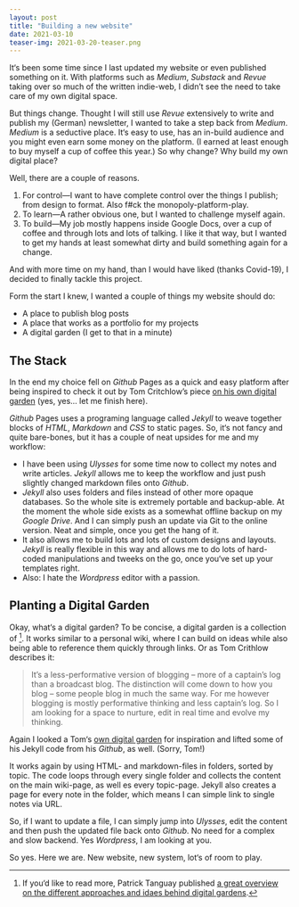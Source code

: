 ```yaml
---
layout: post
title: "Building a new website"
date: 2021-03-10
teaser-img: 2021-03-20-teaser.png
---
```


It‘s been some time since I last updated my website or even published something on it. With platforms such as _Medium_, _Substack_ and _Revue_ taking over so much of the written indie-web, I didn’t see the need to take care of my own digital space.

But things change. Thought I will still use _Revue_ extensively to write and publish my (German) newsletter, I wanted to take a step back from _Medium_. _Medium_ is a seductive place. It‘s easy to use, has an in-build audience and you might even earn some money on the platform. (I earned at least enough to buy myself a cup of coffee this year.) So why change? Why build my own digital place?

Well, there are a couple of reasons.

1. For control—I want to have complete control over the things I publish; from design to format. Also f#ck the monopoly-platform-play.
2. To learn—A rather obvious one, but I wanted to challenge myself again.
3. To build—My job mostly happens inside Google Docs, over a cup of coffee and through lots and lots of talking. I like it that way, but I wanted to get my hands at least somewhat dirty and build something again for a change.

And with more time on my hand, than I would have liked (thanks Covid-19), I decided to finally tackle this project.

Form the start I knew, I wanted a couple of things my website should do:

- A place to publish blog posts
- A place that works as a portfolio for my projects
- A digital garden (I get to that in a minute)

## The Stack

In the end my choice fell on _Github_ Pages as a quick and easy platform after being inspired to check it out by Tom Critchlow’s piece [on his own digital garden](https://tomcritchlow.com/2019/02/17/building-digital-garden/) (yes, yes… let me finish here).

_Github_ Pages uses a programing language called _Jekyll_ to weave together blocks of _HTML_, _Markdown_ and _CSS_ to static pages. So, it‘s not fancy and quite bare-bones, but it has a couple of neat upsides for me and my workflow:

- I have been using _Ulysses_ for some time now to collect my notes and write articles. _Jekyll_ allows me to keep the workflow and just push slightly changed markdown files onto _Github_.
- _Jekyll_ also uses folders and files instead of other more opaque databases. So the whole site is extremely portable and backup-able. At the moment the whole side exists as a somewhat offline backup on my _Google Drive_. And I can simply push an update via Git to the online version. Neat and simple, once you get the hang of it.
- It also allows me to build lots and lots of custom designs and layouts. _Jekyll_ is really flexible in this way and allows me to do lots of hard-coded manipulations and tweeks on the go, once you‘ve set up your templates right.
- Also: I hate the _Wordpress_ editor with a passion.

## Planting a Digital Garden

Okay, what‘s a digital garden? To be concise, a digital garden is a collection of [^1]. It works similar to a personal wiki, where I can build on ideas while also being able to reference them quickly through links. Or as Tom Crithlow describes it:

> It’s a less-performative version of blogging – more of a captain’s log than a broadcast blog. The distinction will come down to how you blog – some people blog in much the same way. For me however blogging is mostly performative thinking and less captain’s log. So I am looking for a space to nurture, edit in real time and evolve my thinking.

Again I looked a Tom‘s [own digital garden](https://tomcritchlow.com/wiki/) for inspiration and lifted some of his Jekyll code from his _Github_, as well. (Sorry, Tom!)

It works again by using HTML- and markdown-files in folders, sorted by topic. The code loops through every single folder and collects the content on the main wiki-page, as well es every topic-page. Jekyll also creates a page for every note in the folder, which means I can simple link to single notes via URL.

So, if I want to update a file, I can simply jump into _Ulysses_, edit the content and then push the updated file back onto _Github_. No need for a complex and slow backend. Yes _Wordpress_, I am looking at you.

So yes. Here we are. New website, new system, lot‘s of room to play.

[^1]:	If you‘d like to read more, Patrick Tanguay published [a great overview on the different approaches and idaes behind digital gardens](https://sentiers.media/dispatch-08-digital-gardens/).